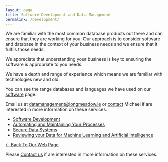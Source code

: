 ```yaml
---
layout: page
title: Software Development and Data Management
permalink: /development/
---
```


We are familiar with the most common database products out there and can ensure that they are working for you. Our approach is to consider software and database in the context of your business needs and we ensure that it fulfils those needs.

We appreciate that understanding your business is key to ensuring the software is appropriate to you needs.

We have a depth and range of experience which means we are familiar with technologies new and old.

You can see the range databases and languages we have used on our [software](../services/software) page.

Email us at [datamanagement@longmeadow.ie](mailto:datamanagement@longmeadw.ie) or  [contact](../contact/) Michael if are interested in more information on these services.

* [Software Development](../services/software)
* [Automating and Maintaining Your Processes](../services/automating)
* [Secure Data Systems](../services/securesystems)
* [Reviewing your Data for Machine Learning and Artificial Intelligence](../services/dataReview)

[<- Back To Our Web Page](../.)

 Please [Contact us](../contact/) if are interested in more information on these services.
